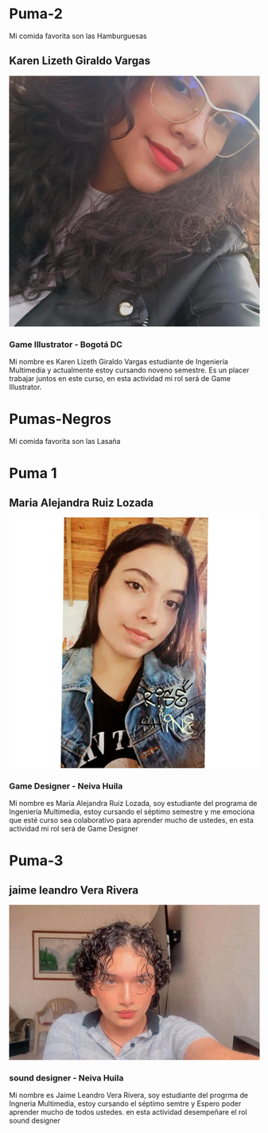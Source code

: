 # Puma-2 
Mi comida favorita son las Hamburguesas 
## Karen Lizeth Giraldo Vargas
![Karen Lizeth Giraldo Vargas!](/Karen-Giraldo/WhatsApp%20Image%202025-02-07%20at%2010.32.20%20PM%20(1).jpeg "Karen Giraldo")
### Game Illustrator - Bogotá DC
Mi nombre es Karen Lizeth Giraldo Vargas estudiante de Ingeniería Multimedia y actualmente estoy cursando noveno semestre. Es un placer trabajar juntos en este curso, en esta actividad mi rol será de Game Illustrator.

# Pumas-Negros 
Mi comida favorita son las Lasaña

# Puma 1
## Maria Alejandra Ruiz Lozada
![Maria Alejandra Ruiz!](/Fotos%20grupo/InShot_20211009_201633226.jpg "Alejandra Ruiz")
### Game Designer - Neiva Huila
Mi nombre es María Alejandra Ruiz Lozada, soy estudiante del programa de Ingeniería Multimedia, estoy cursando el séptimo semestre y me emociona que esté curso sea colaborativo para aprender mucho de ustedes, en esta actividad mi rol será de Game Designer

# Puma-3 
## jaime leandro Vera Rivera
![Jaime Leandro Vera Rivera!](/Fotos%20grupo/Leandro.jpg "Leandro Vera")
### sound designer - Neiva Huila
Mi nombre es Jaime Leandro Vera Rivera, soy estudiante del progrma de Ingneria Multimedia, estoy cursando el séptimo semtre y Espero poder aprender mucho de todos ustedes. en esta actividad desempeñare el rol sound designer

